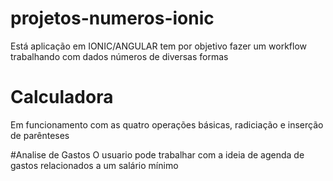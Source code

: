 # projetos-numeros-ionic
Está aplicação em IONIC/ANGULAR tem por objetivo fazer um workflow trabalhando com dados números de diversas formas 

# Calculadora
Em funcionamento com as quatro operações básicas, radiciação e inserção de parênteses 


#Analise de Gastos 
O usuario pode trabalhar com a ideia de agenda de gastos relacionados a um salário mínimo 
